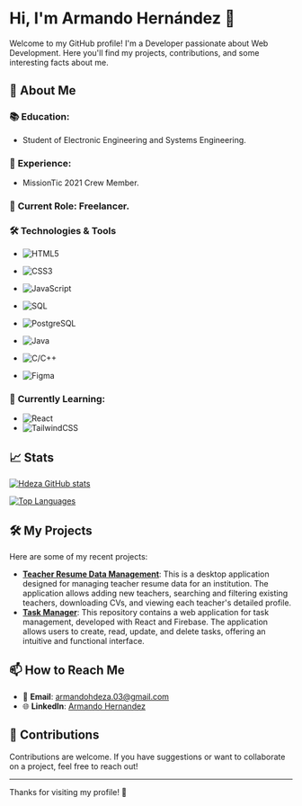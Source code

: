 # Hi, I'm Armando Hernández 👋

Welcome to my GitHub profile! I'm a Developer passionate about Web Development. Here you'll find my projects, contributions, and some interesting facts about me.

## 🌟 About Me

### 📚 **Education**: 
  - Student of Electronic Engineering and Systems Engineering.
### 🚀 **Experience**: 
  - MissionTic 2021 Crew Member.
### 💼 **Current Role**: Freelancer.
### 🛠️ Technologies & Tools
- ![HTML5](https://img.shields.io/badge/-HTML5-000?&logo=html5&logoColor=E34F26&style=flat)
- ![CSS3](https://img.shields.io/badge/-CSS3-000?&logo=css3&logoColor=1572B6&style=flat)
- ![JavaScript](https://img.shields.io/badge/-JavaScript-000?&logo=javascript&logoColor=F7DF1E&style=flat)

- ![SQL](https://img.shields.io/badge/-SQL-000?&logo=sqlite&logoColor=003B57&style=flat)
- ![PostgreSQL](https://img.shields.io/badge/-PostgreSQL-000?&logo=postgresql&logoColor=4169E1&style=flat)
- ![Java](https://img.shields.io/badge/-Java-000?&logo=java&logoColor=007396&style=flat)
- ![C/C++](https://img.shields.io/badge/-C++-000?&logo=cplusplus&logoColor=00599C&style=flat)
- ![Figma](https://img.shields.io/badge/-Figma-000?&logo=figma&logoColor=F24E1E&style=flat)

### 🌱 **Currently Learning**:
- ![React](https://img.shields.io/badge/-React-000?&logo=react&logoColor=61DAFB&style=flat)
- ![TailwindCSS](https://img.shields.io/badge/-TailwindCSS-000?&logo=tailwindcss&logoColor=38B2AC&style=flat)

## 📈 Stats
[![Hdeza GitHub stats](https://github-readme-stats.vercel.app/api?username=hdeza&theme=github_dark&show_icons=true)](https://github.com/anuraghazra/github-readme-stats)

[![Top Languages](https://github-readme-stats.vercel.app/api/top-langs/?username=hdeza&layout=compact&theme=radical)](https://github.com/your-username)

## 🛠️ My Projects

Here are some of my recent projects:

- **[Teacher Resume Data Management](https://github.com/hdeza/Teacher-Resume-Data-Management.git)**: This is a desktop application designed for managing teacher resume data for an institution. The application allows adding new teachers, searching and filtering existing teachers, downloading CVs, and viewing each teacher's detailed profile.
- **[Task Manager](https://github.com/hdeza/Task-Manager.git)**: This repository contains a web application for task management, developed with React and Firebase. The application allows users to create, read, update, and delete tasks, offering an intuitive and functional interface.

## 📫 How to Reach Me

- 📧 **Email**: [armandohdeza.03@gmail.com](mailto:armandohdeza.03@gmail.com)
- 🌐 **LinkedIn**: [Armando Hernandez]([https://www.linkedin.com/in/your-profile](https://www.linkedin.com/in/armando-hern%C3%A1ndez-9178a7222/))


## 🤝 Contributions

Contributions are welcome. If you have suggestions or want to collaborate on a project, feel free to reach out!

---

Thanks for visiting my profile! 🚀
